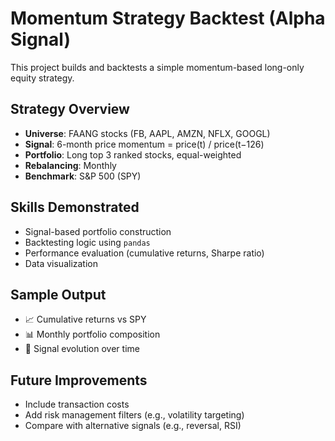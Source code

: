 # Momentum Strategy Backtest (Alpha Signal)

This project builds and backtests a simple momentum-based long-only equity strategy.

## Strategy Overview

- **Universe**: FAANG stocks (FB, AAPL, AMZN, NFLX, GOOGL)
- **Signal**: 6-month price momentum = price(t) / price(t−126)
- **Portfolio**: Long top 3 ranked stocks, equal-weighted
- **Rebalancing**: Monthly
- **Benchmark**: S&P 500 (SPY)

## Skills Demonstrated

- Signal-based portfolio construction
- Backtesting logic using `pandas`
- Performance evaluation (cumulative returns, Sharpe ratio)
- Data visualization

## Sample Output

- 📈 Cumulative returns vs SPY
- 📊 Monthly portfolio composition
- 🔁 Signal evolution over time

## Future Improvements

- Include transaction costs
- Add risk management filters (e.g., volatility targeting)
- Compare with alternative signals (e.g., reversal, RSI)
